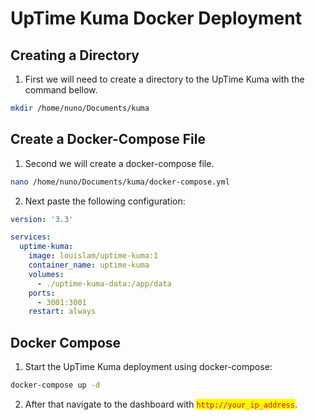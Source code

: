 # UpTime Kuma Docker Deployment

## Creating a Directory

1. First we will need to create a directory to the UpTime Kuma with the command bellow.

```bash
mkdir /home/nuno/Documents/kuma
```

## Create a Docker-Compose File

1. Second we will create a docker-compose file.

```bash
nano /home/nuno/Documents/kuma/docker-compose.yml
```

2. Next paste the following configuration:

```yaml
version: '3.3'

services:
  uptime-kuma:
    image: louislam/uptime-kuma:1
    container_name: uptime-kuma
    volumes:
      - ./uptime-kuma-data:/app/data
    ports:
      - 3001:3001
    restart: always
```

## Docker Compose

1. Start the UpTime Kuma deployment using docker-compose:

```bash
docker-compose up -d
```

2. After that navigate to the dashboard with <mark style="color:red;">`http://your_ip_address`</mark>.
